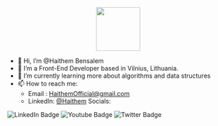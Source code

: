 
<div id="header" align="center">
  <img src="https://media.giphy.com/media/M9gbBd9nbDrOTu1Mqx/giphy.gif" width="100"/>
</div>

- 👋 Hi, I’m @Haithem Bensalem
- 👀 I’m a Front-End Developer based in Vilnius, Lithuania. 
- 🌱 I’m currently learning more about algorithms and data structures
- 📫 How to reach me:
  -  Email   : HaithemOfficial@gmail.com
  -  LinkedIn: [@Haithem](https://www.linkedin.com/in/haithem-bensalem-193a4515a/)
Socials:
<div id="badges">
  <img src="https://img.shields.io/badge/LinkedIn-blue?style=for-the-badge&logo=linkedin&logoColor=white" alt="LinkedIn Badge"/>
  <img src="https://img.shields.io/badge/YouTube-red?style=for-the-badge&logo=youtube&logoColor=white" alt="Youtube Badge"/>
  <img src="https://img.shields.io/badge/Twitter-blue?style=for-the-badge&logo=twitter&logoColor=white" alt="Twitter Badge"/>
</div>
